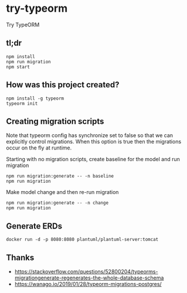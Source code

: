 # try-typeorm

Try TypeORM

## tl;dr

    npm install
    npm run migration
    npm start

## How was this project created?

    npm install -g typeorm
    typeorm init

## Creating migration scripts

Note that typeorm config has synchronize set to false so that we can explicitly
control migrations. When this option is true then the migrations occur on the
fly at runtime.

Starting with no migration scripts, create baseline for the model and run
migration

    npm run migration:generate -- -n baseline
    npm run migration

Make model change and then re-run migration

    npm run migration:generate -- -n change
    npm run migration

## Generate ERDs

    docker run -d -p 8080:8080 plantuml/plantuml-server:tomcat

## Thanks

* <https://stackoverflow.com/questions/52800204/typeorms-migrationgenerate-regenerates-the-whole-database-schema>
* <https://wanago.io/2019/01/28/typeorm-migrations-postgres/>
